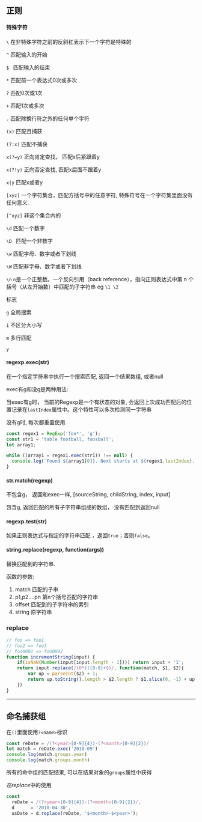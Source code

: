 ## 正则

#### 特殊字符

`\`      在非特殊字符之前的反斜杠表示下一个字符是特殊的

`^`       匹配输入的开始

`$ `         匹配输入的结束

`*`   匹配前一个表达式0次或多次 

`?`      匹配0次或1次

`+`     匹配1次或多次

`.`     匹配除换行符之外的任何单个字符

`(x)`   匹配且捕获

`(?:x)` 匹配不捕获

`x(?=y)`    正向肯定查找， 匹配x后紧跟着y

`x(?!y)`    正向否定查找,  匹配x后面不跟着y

`x|y`    匹配x或者y

`[xyz]` 一个字符集合，匹配方括号中的任意字符, 特殊符号在一个字符集里面没有任何意义.

`[^xyz]` 非这个集合内的

`\d`    匹配一个数字

`\D `    匹配一个非数字

`\w`     匹配字母、数字或者下划线

`\W`     匹配非字母、数字或者下划线

`\n`   `n`是一个正整数。一个反向引用（back reference），指向正则表达式中第 n 个括号（从左开始数）中匹配的子字符串   eg `\1 \2`

标志

`g`    全局搜索

`i`    不区分大小写

`m`    多行匹配

`y`

#### regexp.exec(str)

在一个指定字符串中执行一个搜索匹配, 返回一个结果数组, 或者null

exec有g和没g是两种用法:

当exec有g时， 当前的Regexp是一个有状态的对象, 会返回上次成功匹配后的位置记录在`lastIndex`属性中。这个特性可以多次检测同一字符串

没有g时, 每次都重置使用.

```javascript
const regex1 = RegExp('foo*', 'g');
const str1 = 'table football, foosball';
let array1;

while ((array1 = regex1.exec(str1)) !== null) {
  console.log(`Found ${array1[0]}. Next starts at ${regex1.lastIndex}.`);
}
```



#### str.match(regexp)

不包含g， 返回和exec一样, [sourceString, childString, index, input]

包含g, 返回匹配的所有子字符串组成的数组， 没有匹配到返回null

#### regexp.test(str)

如果正则表达式与指定的字符串匹配 ，返回`true`；否则`false`。

#### string.replace(regexp, function(args))

替换匹配到的字符串.  

函数的参数:

1. match     匹配的子串
2. p1,p2....pn     第n个括号匹配的字符串
3. offset   匹配到的子字符串的索引
4. string   原字符串 

### replace

```javascript
// foo => foo1
// foo2 => foo3
// foo0001 => foo0002
function incrementString(input) {
	if(isNaN(Number(input[input.length - 1]))) return input + '1';
    return input.replace(/(0*)([0-9]+$)/, function(match, $1, $2){
        var up = parseInt($2) + 1;
        return up.toString().length > $2.length ? $1.slice(0, -1) + up : $1 + up;
    })
}
```

---



## **命名捕获组**

在`()`里面使用`?<name>`标识

```javascript
const reDate = /(?<year>[0-9]{4})-(?<month>[0-9]{2})/
let match = reDate.exec('2018-09')
console.log(match.groups.year)
console.log(match.groups.month)
```

所有的命中组的匹配结果, 可以在结果对象的`groups`属性中获得

*在replace*中的使用

```javascript
const
  reDate = /(?<year>[0-9]{4})-(?<month>[0-9]{2})/,
  d      = '2018-04-30',
  usDate = d.replace(reDate, '$<month>-$<year>');
```

